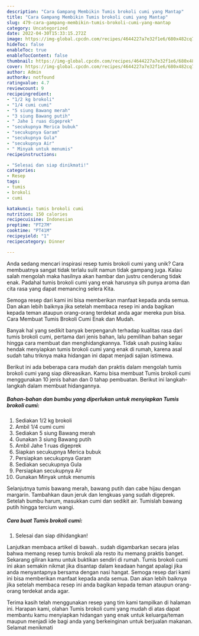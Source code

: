 ```yaml
---
description: "Cara Gampang Membikin Tumis brokoli cumi yang Mantap"
title: "Cara Gampang Membikin Tumis brokoli cumi yang Mantap"
slug: 479-cara-gampang-membikin-tumis-brokoli-cumi-yang-mantap
category: Uncategorized
date: 2022-04-30T15:33:15.272Z
image: https://img-global.cpcdn.com/recipes/4644227a7e32f1e6/680x482cq70/tumis-brokoli-cumi-foto-resep-utama.jpg
hideToc: false
enableToc: true
enableTocContent: false
thumbnail: https://img-global.cpcdn.com/recipes/4644227a7e32f1e6/680x482cq70/tumis-brokoli-cumi-foto-resep-utama.jpg
cover: https://img-global.cpcdn.com/recipes/4644227a7e32f1e6/680x482cq70/tumis-brokoli-cumi-foto-resep-utama.jpg
author: Admin
authorAv: notfound
ratingvalue: 4.7
reviewcount: 9
recipeingredient:
- "1/2 kg brokoli"
- "1/4 cumi cumi"
- "5 siung Bawang merah"
- "3 siung Bawang putih"
- " Jahe 1 ruas digeprek"
- "secukupnya Merica bubuk"
- "secukupnya Garam"
- "secukupnya Gula"
- "secukupnya Air"
- " Minyak untuk menumis"
recipeinstructions:

- "Selesai dan siap dinikmati!"
categories:
- Resep
tags:
- tumis
- brokoli
- cumi

katakunci: tumis brokoli cumi 
nutrition: 150 calories
recipecuisine: Indonesian
preptime: "PT27M"
cooktime: "PT41M"
recipeyield: "1"
recipecategory: Dinner

---
```





Anda sedang mencari inspirasi resep tumis brokoli cumi yang unik? Cara membuatnya sangat tidak terlalu sulit namun tidak gampang juga. Kalau salah mengolah maka hasilnya akan hambar dan justru cenderung tidak enak. Padahal tumis brokoli cumi yang enak harusnya sih punya aroma dan cita rasa yang dapat memancing selera Kita.





Semoga resep dari kami ini bisa memberikan manfaat kepada anda semua. Dan akan lebih baiknya jika setelah membaca resep ini anda bagikan kepada teman ataupun orang-orang terdekat anda agar mereka pun bisa. Cara Membuat Tumis Brokoli Cumi Enak dan Mudah.

Banyak hal yang sedikit banyak berpengaruh terhadap kualitas rasa dari tumis brokoli cumi, pertama dari jenis bahan, lalu pemilihan bahan segar hingga cara membuat dan menghidangkannya. Tidak usah pusing kalau hendak menyiapkan tumis brokoli cumi yang enak di rumah, karena asal sudah tahu triknya maka hidangan ini dapat menjadi sajian istimewa.






Berikut ini ada beberapa cara mudah dan praktis dalam mengolah tumis brokoli cumi yang siap dikreasikan. Kamu bisa membuat Tumis brokoli cumi menggunakan 10 jenis bahan dan 0 tahap pembuatan. Berikut ini langkah-langkah dalam membuat hidangannya.

<!--inarticleads1-->

##### Bahan-bahan dan bumbu yang diperlukan untuk menyiapkan Tumis brokoli cumi:

1. Sediakan 1/2 kg brokoli
1. Ambil 1/4 cumi cumi
1. Sediakan 5 siung Bawang merah
1. Gunakan 3 siung Bawang putih
1. Ambil  Jahe 1 ruas digeprek
1. Siapkan secukupnya Merica bubuk
1. Persiapkan secukupnya Garam
1. Sediakan secukupnya Gula
1. Persiapkan secukupnya Air
1. Gunakan  Minyak untuk menumis


Selanjutnya tumis bawang merah, bawang putih dan cabe hijau dengan margarin. Tambahkan daun jeruk dan lengkuas yang sudah digeprek. Setelah bumbu harum, masukkan cumi dan sedikit air. Tumislah bawang putih hingga tercium wangi. 

<!--inarticleads2-->

##### Cara buat Tumis brokoli cumi:


1. Selesai dan siap dihidangkan!

Lanjutkan membaca artikel di bawah.. sudah digambarkan secara jelas bahwa memang resep tumis brokoli ala resto itu memang praktis banget. Sekarang giliran kamu untuk buktikan sendiri di rumah. Tumis brokoli cumi ini akan semakin nikmat jika disantap dalam keadaan hangat apalagi jika anda menyantapnya bersama dengan nasi hangat. Semoga resep dari kami ini bisa memberikan manfaat kepada anda semua. Dan akan lebih baiknya jika setelah membaca resep ini anda bagikan kepada teman ataupun orang-orang terdekat anda agar. 

Terima kasih telah menggunakan resep yang tim kami tampilkan di halaman ini. Harapan kami, olahan Tumis brokoli cumi yang mudah di atas dapat membantu kamu menyiapkan hidangan yang enak untuk keluarga/teman maupun menjadi ide bagi anda yang berkeinginan untuk berjualan makanan. Selamat menikmati
